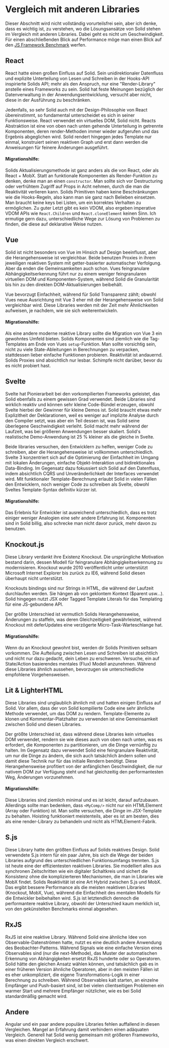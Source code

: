 # Vergleich mit anderen Libraries

Dieser Abschnitt wird nicht vollständig vorurteilsfrei sein, aber ich denke, dass es wichtig ist, zu verstehen, wo die Lösungsansätze von Solid stehen im Vergleich mit anderen Libraries. Dabei geht es nicht um Geschwindigkeit. Für einen abschließenden Blick auf Performance möge man einen Blick auf den [JS Framework Benchmark](https://github.com/krausest/js-framework-benchmark) werfen.

## React

React hatte einen großen Einfluss auf Solid. Sein unidirektionaler Datenfluss und explizite Unterteilung von Lesen und Schreiben in der Hooks-API inspirierte Solids API; mehr als den Anspruch, nur eine "Render-Library" anstelle eines Frameworks zu sein. Solid hat feste Meinungen bezüglich der Datenverwaltung in der Anwendungsentwicklung, versucht aber nicht, diese in der Ausführung zu beschränken.

Jedenfalls, so sehr Solid auch mit der Design-Philosophie von React übereinstimmt, so fundamental unterscheidet es sich in seiner Funktionsweise. React verwendet ein virtuelles DOM, Solid nicht. Reacts Abstraktion ist eine von oben nach unten gehende Unterteilung in getrennte Komponenten, deren render-Methoden immer wieder aufgerufen und das Ergebnis abgeglichen wird. Solid rendert hingegen jedes Template nur einmal, konstruiert seinen reaktiven Graph und erst dann werden die Anweisungen für feinere Änderungen ausgeführt.

#### Migrationshilfe:

Solids Aktualisierungsmethode ist ganz anders als die von React, oder als React + MobX. Statt an funktionale Komponenten als Render-Funktion zu denken, denke man an einen `constructor`. Man sollte sich vor Destructuring oder verfrühtem Zugriff auf Props in Acht nehmen, durch die man die Reaktivität verlieren kann. Solids Primitiven haben keine Beschränkungen wie die Hooks-Regeln, also kann man sie ganz nach Belieben einsetzen. Man braucht keine keys bei Listen, um ein korrektes Verhalten zu ermöglichen. Zu guter Letzt gibt es kein VDOM, also ergeben imperative VDOM APIs wie `React.Children` und `React.cloneElement` keinen Sinn. Ich ermutige gern dazu, unterschiedliche Wege zur Lösung von Problemen zu finden, die diese auf deklarative Weise nutzen.

## Vue

Solid ist nicht besonders von Vue im Hinsich auf Design beeinflusst, aber die Herangehensweise ist vergleichbar. Beide benutzen Proxies in ihrem jeweiligen reaktiven System mit getter-basierter automatischer Verfolgung. Aber da enden die Gemeinsamkeiten auch schon. Vues feingranulare Abhängigkeitserkennung führt nur zu einem weniger feingranularen virtuellen DOM und Komponenten-System, während Solid die Granularität bis hin zu den direkten DOM-Aktualisierungen beibehält.

Vue bevorzugt Einfachheit, während für Solid Transparenz zählt; obwohl Vues neue Ausrichtung mit Vue 3 eher mit der Herangehensweise von Solid vergleichbar wird. Diese Libraries werden mit der Zeit mehr Ähnlichkeiten aufweisen, je nachdem, wie sie sich weiterentwickeln.

#### Migrationshilfe:

Als eine andere moderne reaktive Library sollte die Migration von Vue 3 ein gewohntes Umfeld bieten. Solids Komponenten sind ziemlich wie die Tag-Templates am Ende von Vues `setup`-Funktion. Man sollte vorsichtig sein, nicht zu viele State-Ableitungen in Berechnungen zu verpacken, stattdessen lieber einfache Funktionen probieren. Reaktivität ist andauernd. Solids Proxies sind absichtlich nur lesbar. Schimpfe nicht darüber, bevor du es nicht probiert hast.

## Svelte

Svelte hat Pionierarbeit bei den vorkompilierten Frameworks geleistet, das Solid ebenfalls zu einem gewissen Grad verwendet. Beide Libraries sind wirklich reaktiv und können sehr kleine Code-Bündel erzeugen, obwohl Svelte hierbei der Gewinner für kleine Demos ist. Solid braucht etwas mehr Explizitheit der Deklarationen, weil es weniger auf implizite Analyse durch den Compiler setzt, was aber ein Teil dessen ist, was Solid seine überlegene Geschwindigkeit verleiht. Solid macht mehr während der Laufzeit, was bei größeren Anwendungen besser skaliert. Solid's realistische Demo-Anwendung ist 25 % kleiner als die gleiche in Svelte.

Beide libraries versuchen, den Entwicklern zu helfen, weniger Code zu schreiben, aber die Herangehensweise ist vollkommen unterschiedlich. Svelte 3 konzentriert sich auf die Optimierung der Einfachheit im Umgang mit lokalen Änderungen, einfache Objekt-Interaktion und bidirektionales Data-Binding. Im Gegensatz dazu fokussiert sich Solid auf den Datenfluss, indem absichtlich CQRS und Unveränderlichkeit der Interfaces verwendet wird. Mit funktionaler Template-Berechnung erlaubt Solid in vielen Fällen den Entwicklern, noch weniger Code zu schreiben als Svelte, obwohl Sveltes Template-Syntax definitiv kürzer ist.

#### Migrationshilfe:

Das Erlebnis für Entwickler ist ausreichend unterschiedlich, dass es trotz einiger weniger Analogien eine sehr andere Erfahrung ist. Komponenten sind in Solid billig, also schrecke man nicht davor zurück, mehr davon zu benutzen.

## Knockout.js

Diese Library verdankt ihre Existenz Knockout. Die ursprüngliche Motivation bestand darin, dessen Modell für feingranulare Abhängigkeitserkennung zu modernisieren. Knockout wurde 2010 veröffentlicht unter unterstützt Microsoft Internet Explorer bis zurück zu IE6, während Solid diesen überhaupt nicht unterstützt.

Knockouts bindings sind nur Strings in HTML, die während der Laufzeit durchlaufen werden. Sie hängen ab von geklontem Kontext ($parent usw...). Solid hingegen nutzt JSX oder Tagged Template Literals für das Templating für eine JS-gebundene API.

Der größte Unterschied ist vermutlich Solids Herangehensweise, Änderungen zu staffeln, was deren Gleichzeitigkeit gewährleistet, während Knockout mit deferUpdates eine verzögerte Micro-Task-Warteschlange hat.

#### Migrationshilfe:

Wenn du an Knockout gewohnt bist, werden dir Solids Primitiven seltsam vorkommen. Die Aufteilung zwischen Lesen und Schreiben ist absichtlich und nicht nur dazu gedacht, dein Leben zu erschweren. Versuche, ein auf State/Action basierendes mentales (Flux) Modell anzunehmen. Während diese Libraries ähnlich aussehen, bevorzugen sie unterschiedliche empfohlene Vorgehensweisen.

## Lit & LighterHTML

Diese Libraries sind unglaublich ähnlich mit und hatten einigen Einfluss auf Solid. Vor allem, dass der von Solid kompilierte Code eine sehr ähnliche Methode verwendet, um das DOM zu rendern. Template-Elemente zu klonen und Kommentar-Platzhalter zu verwenden ist eine Gemeinsamkeit zwischen Solid und diesen Libraries.

Der größte Unterschied ist, dass während diese Libraries kein virtuelles DOM verwendet, rendern sie wie dieses auch von oben nach unten, was es erfordert, die Komponenten zu partitionieren, um die Dinge vernünftig zu halten. Im Gegensatz dazu verwendet Solid eine feingranulare Reaktivität, um nur die Dinge zu ändern, die sich auch tatsächlich ändern sollen und damit diese Technik nur für das initiale Rendern benötigt. Diese Herangehensweise profitiert von der anfänglichen Geschwindigkeit, die nur nativem DOM zur Verfügung steht und hat gleichzeitig den performantesten Weg, Änderungen vorzunehmen.

#### Migrationshilfe:

Diese Libraries sind ziemlich minimal und es ist leicht, darauf aufzubauen. Allerdings sollte man bedenken, dass `<MyComp/>` nicht nur ein HTMLElement (Array oder Funktion) ist. Man sollte versuchen, die Dinge im JSX-Template zu behalten. Hoisting funktioniert meistenteils, aber es ist am besten, dies als eine render-Library zu behandeln und nicht als HTMLElement-Fabrik.

## S.js

Diese Library hatte den größten Einfluss auf Solids reaktives Design. Solid verwendete S.js intern für ein paar Jahre, bis sich die Wege der beiden Libraries aufgrund des unterschiedlichen Funktionsumfangs trennten. S.js ist heute eine der effizientesten reaktiven Libraries. Sie modelliert alles aus synchronen Zeitschritten wie ein digitaler Schaltkreis und sichert die Konsistenz ohne die komplizierteren Mechanismen, die man in Libraries wie MobX findet. Solids Reaktivität ist eine Art Hybrid zwischen S.js und MobX. Das ergibt bessere Performance als die meisten reaktiven Libraries (Knockout, MobX, Vue), während die Einfachheit des mentalen Modells für die Entwickler beibehalten wird. S.js ist letztendlich dennoch die performantere reaktive Library, obwohl der Unterschied kaum merklich ist, von den gekünstelten Benchmarks einmal abgesehen.

## RxJS

RxJS ist eine reaktive Library. Während Solid eine ähnliche Idee von Observable-Datenströmen hatte, nutzt es eine deutlich andere Anwendung des Beobachter-Patterns. Während Signals wie eine einfache Version eines Observables sind (nur die next-Methode), das Muster der automatischen Erkennung von Abhängigkeiten ersetzt RxJS hunderte oder so Operatoren. Solid hätte den gleichen Ansatz wählen können, und tatsächlich gab es in einer früheren Version ähnliche Operatoren, aber in den meisten Fällen ist es eher unkompliziert, die eigene Transformations-Logik in einer Berechnung zu schreiben. Während Observables kalt starten, an einzelne Empfänger und Push-basiert sind, ist bei vielen clientseitigen Problemen ein warmer Start und mehrere Empfänger nützlicher, wie es bei Solid standardmäßig gemacht wird.

## Andere

Angular und ein paar andere populäre Libraries fehlen auffallend in diesen Vergleichen. Mangel an Erfahrung damit verhindern einen adäquaten Vergleich. Generell hat Solid wenig gemeinsam mit größeren Frameworks, was einen direkten Vergleich erschwert.
